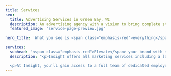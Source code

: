 ```yaml
---
title: Services
seo:
  title: Advertising Services in Green Bay, WI
  description: An advertising agency with a vision to bring complete strategic development and creative execution capabilities into one roll-up-your-sleeves, hard-working kind of ad agency.
  featured_image: "service-page-preview.jpg"

hero_title: 'What you see is <span class="emphasis-red">everything</span> you get.'

services:
  subhead: '<span class="emphasis-red">Elevate</span> your brand with <span class="emphasis-underline">ultimate efficiency.</span>'
  description: "<p>Insight offers all marketing services including a large commercial video and photography studio under one roof. Some may refer to this as “fully integrated” or “omnichannel marketing” but it’s really just … smart.</p>

  <p>At Insight, you’ll gain access to a full team of dedicated employees working side by side, not a network of freelancers or a revolving door of “creative partners.” Our multi-talented in-house staff consistently delivers quality work with streamlined processes that will save you time, money and unnecessary coordination. Browse our services below to see how our capabilities combine to create communication with substance that leads to results!</p>"
---
```

